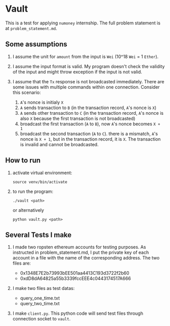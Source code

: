 # Vault

This is a test for applying `numoney` internship. The full problem statement is at `problem_statement.md`.

## Some assumptions
1. I assume the unit for `amount` from the input is `Wei` (10^18 `Wei` = 1 `Ether`).

2. I assume the input format is valid. My program doesn't check the validity of the input and might throw       exception if the input is not valid.

3. I assume that the `Tx` response is not broadcasted immediately. There are some issues with multiple         commands within one connection. Consider this scenario:
    
    1. `A`'s nonce is initialy `X`
    2. `A` sends transaction to `B`          (in the transaction record, `A`'s nonce is `X`)
    3. `A` sends other transaction to `C`    (in the transaction record, `A`'s nonce is also `X` because the first transaction is not broadcasted)
    4. broadcast the first transaction (`A` to `B`), now `A`'s nonce becomes `X + 1`
    5. broadcast the second transaction (`A` to `C`). there is a mismatch, `A`'s nonce is `X + 1`, but in the transaction record, it is `X`. The transaction is invalid and cannot be broadcasted.

## How to run
1. activate virtual environment:

    ```
    source venv/bin/activate
    ```

2. to run the program:

    ```
    ./vault <path>
    ```
    or alternatively
    
    ```
    python vault.py <path>
    ```

## Several Tests I make
1. I made two ropsten ethereum accounts for testing purposes. As instructed in problem_statement.md, I put      the private key of each account in a file with the name of the corresponding address. The two files are:

    - 0x1348E7E2b73993bEE501aa4413C193d3722f2b60
    - 0xdD8dA64825a55b3339fccEEE4c0443174517A666
    
2. I make two files as test datas:
    - query_one_time.txt
    - query_two_time.txt
    
3. I make `client.py`. This python code will send test files through connection socket to `vault`.
    
